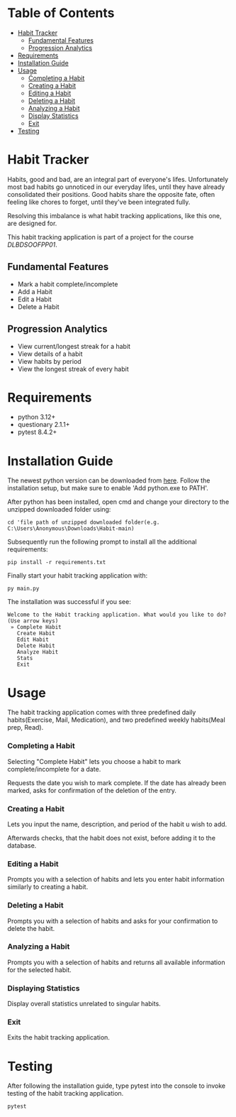 # Table of Contents
+ [Habit Tracker](#habit-tracker)
  - [Fundamental Features](#fundamental-features)
  - [Progression Analytics](#progression-analytics)
+ [Requirements](#requirements)
+ [Installation Guide](#installation-guide)
+ [Usage](#usage)
  - [Completing a Habit](#completing-a-habit)
  - [Creating a Habit](#creating-a-habit)
  - [Editing a Habit](#editing-a-habit)
  - [Deleting a Habit](#deleting-a-habit)
  - [Analyzing a Habit](#analyzing-a-habit)
  - [Display Statistics](#displaying-statistics)
  - [Exit](#exit)
+ [Testing](#testing)

# Habit Tracker
Habits, good and bad, are an integral part of everyone's lifes. Unfortunately most bad habits go unnoticed in our everyday lifes, until they have 
already consolidated their positions. Good habits share the opposite fate, often feeling like chores to forget, until they've been integrated fully.

Resolving this imbalance is what habit tracking applications, like this one, are designed for.

This habit tracking application is part of a project for the course *DLBDSOOFPP01*.

## Fundamental Features
+ Mark a habit complete/incomplete
+ Add a Habit
+ Edit a Habit
+ Delete a Habit

## Progression Analytics
+ View current/longest streak for a habit
+ View details of a habit
+ View habits by period
+ View the longest streak of every habit

# Requirements
+ python 3.12+
+ questionary 2.1.1+
+ pytest 8.4.2+

# Installation Guide
The newest python version can be downloaded from [here](https://www.python.org/downloads/). 
Follow the installation setup, but make sure to enable 'Add python.exe to PATH'.

After python has been installed, open cmd and change your directory to the unzipped downloaded folder using:
```
cd 'file path of unzipped downloaded folder(e.g. C:\Users\Anonymous\Downloads\Habit-main)
```
Subsequently run the following prompt to install all the additional requirements:
```
pip install -r requirements.txt
```
Finally start your habit tracking application with:
```
py main.py
```
The installation was successful if you see:
```
Welcome to the Habit tracking application. What would you like to do? (Use arrow keys)
 » Complete Habit
   Create Habit
   Edit Habit
   Delete Habit
   Analyze Habit
   Stats
   Exit
```

# Usage
The habit tracking application comes with three predefined daily habits(Exercise, Mail, Medication), and two predefined weekly habits(Meal prep, Read).

### Completing a Habit
Selecting "Complete Habit" lets you choose a habit to mark complete/incomplete for a date. 

Requests the date you wish to mark complete. If the date has already been marked, asks for confirmation of the deletion of the entry.

### Creating a Habit
Lets you input the name, description, and period of the habit u wish to add.

Afterwards checks, that the habit does not exist, before adding it to the database.

### Editing a Habit
Prompts you with a selection of habits and lets you enter habit information similarly to creating a habit.

### Deleting a Habit
Prompts you with a selection of habits and asks for your confirmation to delete the habit.

### Analyzing a Habit
Prompts you with a selection of habits and returns all available information for the selected habit.

### Displaying Statistics
Display overall statistics unrelated to singular habits.

### Exit
Exits the habit tracking application.

# Testing
After following the installation guide, type pytest into the console to invoke testing of the habit tracking application.
```
pytest
```

